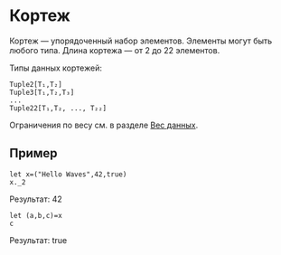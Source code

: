 # Кортеж

Кортеж — упорядоченный набор элементов. Элементы могут быть любого типа. Длина кортежа  — от 2 до 22 элементов.

Типы данных кортежей:

```
Tuple2[T₁,T₂]
Tuple3[T₁,T₂,T₃]
...
Tuple22[T₁,T₂, ..., T₂₂]
```

Ограничения по весу см. в разделе [Вес данных](/ru/ride/limits/weight).

## Пример

```ride
let x=("Hello Waves",42,true)
x._2
```

Результат: 42

```ride
let (a,b,c)=x
c
```

Результат: true
